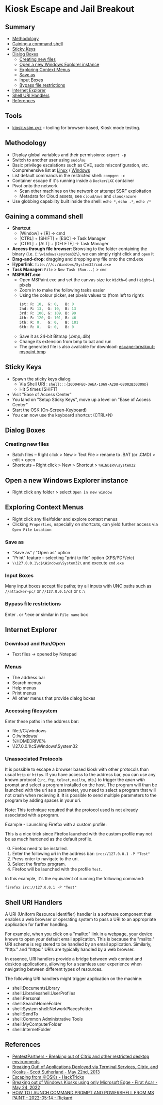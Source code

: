 # Kiosk Escape and Jail Breakout

## Summary

* [Methodology](#methodology)
* [Gaining a command shell](#gaining-a-command-shell)
* [Sticky Keys](#sticky-keys)
* [Dialog Boxes](#dialog-boxes)
    * [Creating new files](#creating-new-files)
    * [Open a new Windows Explorer instance](#open-a-new-windows-explorer-instance)
    * [Exploring Context Menus](#exploring-context-menus)
    * [Save as](#save-as)
    * [Input Boxes](#input-boxes)
    * [Bypass file restrictions](#bypass-file-restrictions)
* [Internet Explorer](#internet-explorer)
* [Shell URI Handlers](#shell-uri-handlers)
* [References](#references)


## Tools

* [kiosk.vsim.xyz](https://kiosk.vsim.xyz/) - tooling for browser-based, Kiosk mode testing.


## Methodology

- Display global variables and their permissions: `export -p`
- Switch to another user using `sudo`/`su`
- Basic privilege escalations such as CVE, sudo misconfiguration, etc. Comprehensive list at [Linux](https://resources.khulnasoft.com/redteam/escalation/linux-privilege-escalation/) / [Windows](https://resources.khulnasoft.com/redteam/escalation/windows-privilege-escalation/)
- List default commands in the restricted shell: `compgen -c`
- Container escape if it's running inside a `Docker`/`LXC` container
- Pivot onto the network
    - Scan other machines on the network or attempt SSRF exploitation
    - Metadata for Cloud assets, see `cloud/aws` and `cloud/azure`
- Use globbing capability built inside the shell: `echo *`, `echo .*`, `echo /*`


## Gaining a command shell

* **Shortcut**
    * [Window] + [R] -> cmd 
    * [CTRL] + [SHIFT] + [ESC] -> Task Manager
    * [CTRL] + [ALT] + [DELETE] -> Task Manager 
* **Access through file browser**: Browsing to the folder containing the binary (i.e. `C:\windows\system32\`), we can simply right click and `open` it
* **Drag-and-drop**: dragging and dropping any file onto the cmd.exe 
* **Hyperlink**: `file:///c:/Windows/System32/cmd.exe`
* **Task Manager**: `File` > `New Task (Run...)` > `cmd`
* **MSPAINT.exe**
    * Open MSPaint.exe and set the canvas size to: `Width=6` and `Height=1` pixels
    * Zoom in to make the following tasks easier
    * Using the colour picker, set pixels values to (from left to right):
        ```ps1
        1st: R: 10,  G: 0,   B: 0
        2nd: R: 13,  G: 10,  B: 13
        3rd: R: 100, G: 109, B: 99
        4th: R: 120, G: 101, B: 46
        5th: R: 0,   G: 0,   B: 101
        6th: R: 0,   G: 0,   B: 0
        ```
    * Save it as 24-bit Bitmap (*.bmp;*.dib)
    * Change its extension from bmp to bat and run 
    * The generated file is also available for download: [escape-breakout-mspaint.bmp](./files/escape-breakout-mspaint.bmp) 
    

## Sticky Keys

* Spawn the sticky keys dialog
    * Via Shell URI : `shell:::{20D04FE0-3AEA-1069-A2D8-08002B30309D}`
    * Hit 5 times [SHIFT]
* Visit "Ease of Access Center"
* You land on "Setup Sticky Keys", move up a level on "Ease of Access Center"
* Start the OSK (On-Screen-Keyboard)
* You can now use the keyboard shortcut (CTRL+N)


## Dialog Boxes

### Creating new files

* Batch files – Right click > New > Text File > rename to .BAT (or .CMD) > edit > open
* Shortcuts – Right click > New > Shortcut > `%WINDIR%\system32`


## Open a new Windows Explorer instance

* Right click any folder > select `Open in new window`


## Exploring Context Menus

* Right click any file/folder and explore context menus
* Clicking `Properties`, especially on shortcuts, can yield further access via `Open File Location`

### Save as

* "Save as" / "Open as" option
* "Print" feature – selecting "print to file" option (XPS/PDF/etc)
* `\\127.0.0.1\c$\Windows\System32\` and execute `cmd.exe`

### Input Boxes

Many input boxes accept file paths; try all inputs with UNC paths such as `//attacker–pc/` or `//127.0.0.1/c$` or `C:\`


### Bypass file restrictions

Enter *.* or *.exe or similar in `File name` box


## Internet Explorer

### Download and Run/Open

* Text files -> opened by Notepad

### Menus

* The address bar
* Search menus
* Help menus
* Print menus
* All other menus that provide dialog boxes


### Accessing filesystem

Enter these paths in the address bar:

* file://C:/windows
* C:/windows/
* %HOMEDRIVE%
* \\127.0.0.1\c$\Windows\System32


### Unassociated Protocols

It is possible to escape a browser based kiosk with other protocols than usual `http` or `https`. 
If you have access to the address bar, you can use any known protocol (`irc`, `ftp`, `telnet`, `mailto`, etc.) 
to trigger the *open with* prompt and select a program installed on the host.
The program will than be launched with the uri as a parameter, you need to select a program that will not crash when recieving it.
It is possible to send multiple parameters to the program by adding spaces in your uri.

Note: This technique required that the protocol used is not already associated with a program.

Example - Launching Firefox with a custom profile:

This is a nice trick since Firefox launched with the custom profile may not be as much hardened as the default profile.

0. Firefox need to be installed.
1. Enter the following uri in the address bar: `irc://127.0.0.1 -P "Test"`
2. Press enter to navigate to the uri.
3. Select the firefox program.
4. Firefox will be launched with the profile `Test`. 

In this example, it's the equivalent of running the following command:
```
firefox irc://127.0.0.1 -P "Test"
```


## Shell URI Handlers

A URI (Uniform Resource Identifier) handler is a software component that enables a web browser or operating system to pass a URI to an appropriate application for further handling. 

For example, when you click on a "mailto:" link in a webpage, your device knows to open your default email application. This is because the "mailto:" URI scheme is registered to be handled by an email application. Similarly, "http:" and "https:" URIs are typically handled by a web browser.

In essence, URI handlers provide a bridge between web content and desktop applications, allowing for a seamless user experience when navigating between different types of resources.

The following URI handlers might trigger application on the machine: 

* shell:DocumentsLibrary
* shell:Librariesshell:UserProfiles
* shell:Personal
* shell:SearchHomeFolder
* shell:System shell:NetworkPlacesFolder
* shell:SendTo
* shell:Common Administrative Tools
* shell:MyComputerFolder
* shell:InternetFolder


## References

* [PentestPartners - Breaking out of Citrix and other restricted desktop environments](https://www.pentestpartners.com/security-blog/breaking-out-of-citrix-and-other-restricted-desktop-environments/)
* [Breaking Out! of Applications Deployed via Terminal Services, Citrix, and Kiosks - Scott Sutherland - May 22nd, 2013](https://blog.netspi.com/breaking-out-of-applications-deployed-via-terminal-services-citrix-and-kiosks/)
* [Escaping from KIOSKs - HackTricks](https://book.hacktricks.xyz/physical-attacks/escaping-from-gui-applications)
* [Breaking out of Windows Kiosks using only Microsoft Edge - Firat Acar - May 24, 2022](https://blog.nviso.eu/2022/05/24/breaking-out-of-windows-kiosks-using-only-microsoft-edge/)
* [HOW TO LAUNCH COMMAND PROMPT AND POWERSHELL FROM MS PAINT - 2022-05-14 - Rickard](https://tzusec.com/how-to-launch-command-prompt-and-powershell-from-ms-paint/)